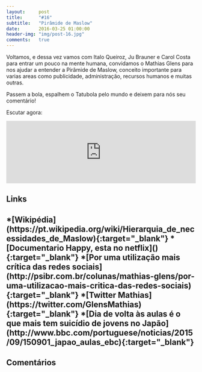 ```yaml
---
layout:     post
title:      "#16"
subtitle:   "Pirâmide de Maslow"
date:       2016-03-25 01:00:00
header-img: "img/post-16.jpg"
comments: 	true
---
```


<p>Voltamos, e dessa vez vamos com Italo Queiroz, Ju Brauner e Carol Costa para entrar um pouco na mente humana, convidamos o Mathias Glens para nos ajudar a entender a Pirâmide de Maslow, conceito importante para varias areas como publicidade, administração, recursos humanos e muitas outras.</p>

<p>Passem a bola, espalhem o Tatubola pelo mundo e deixem para nós seu comentário!</p>

<p>Escutar agora:</p>

<iframe width="100%" height="166" scrolling="no" frameborder="no" src="https://w.soundcloud.com/player/?url=https%3A//api.soundcloud.com/tracks/255005889&amp;color=ff5500&amp;auto_play=false&amp;hide_related=false&amp;show_comments=true&amp;show_user=true&amp;show_reposts=false"></iframe>

<h2 class="section-heading">Links<h2>
*[Wikipédia](https://pt.wikipedia.org/wiki/Hierarquia_de_necessidades_de_Maslow){:target="_blank"}
*[Documentario Happy, esta no netflix](){:target="_blank"}
*[Por uma utilização mais crítica das redes sociais](http://psibr.com.br/colunas/mathias-glens/por-uma-utilizacao-mais-critica-das-redes-sociais){:target="_blank"}
*[Twitter Mathias](https://twitter.com/GlensMathias){:target="_blank"}
*[Dia de volta às aulas é o que mais tem suicídio de jovens no Japão](http://www.bbc.com/portuguese/noticias/2015/09/150901_japao_aulas_ebc){:target="_blank"}


<h2 class="section-heading">Comentários<h2>
